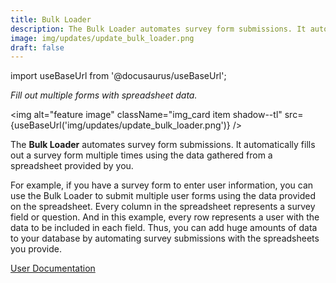 ```yaml
---
title: Bulk Loader
description: The Bulk Loader automates survey form submissions. It automatically fills out a survey form multiple times using the data gathered from a spreadsheet provided by you.
image: img/updates/update_bulk_loader.png
draft: false
---
```


import useBaseUrl from '@docusaurus/useBaseUrl'; 

<div className="align-center">
<div className="card">
<div className="card__header">

<span className="hero__subtitle"><em>

Fill out multiple forms with spreadsheet data.

</em></span>

</div>
<div className="card__image">

<img alt="feature image" className="img_card item shadow--tl" src={useBaseUrl('img/updates/update_bulk_loader.png')} />
<br/>

</div>
<div className="card__body">

The **Bulk Loader** automates survey form submissions. It automatically fills out a survey form multiple times using the data gathered from a spreadsheet provided by you.

For example, if you have a survey form to enter user information, you can use the Bulk Loader to submit multiple user forms using the data provided on the spreadsheet. Every column in the spreadsheet represents a survey field or question. And in this example, every row represents a user with the data to be included in each field. Thus, you can add huge amounts of data to your database by automating survey submissions with the spreadsheets you provide.

</div>
<div className="card__footer text-center align-padding-center">

<a className="button button--info button--block" href="/docs/documentation/client/surveys/bulkloader">User Documentation</a>
<br/>


</div>
</div>
</div>
